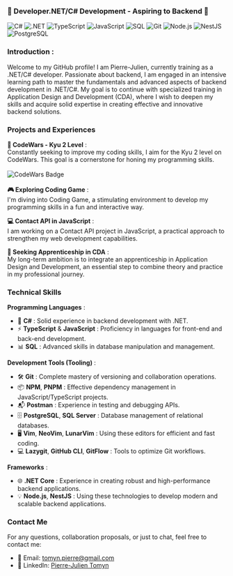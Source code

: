 ### 🌱 Developer.NET/C# Development - Aspiring to Backend 🌱

![C#](https://img.shields.io/badge/-C%23-239120?style=for-the-badge&logo=c-sharp&logoColor=white)
![.NET](https://img.shields.io/badge/-.NET-512BD4?style=for-the-badge&logo=.net&logoColor=white)
![TypeScript](https://img.shields.io/badge/-TypeScript-3178C6?style=for-the-badge&logo=typescript&logoColor=white)
![JavaScript](https://img.shields.io/badge/-JavaScript-F7DF1E?style=for-the-badge&logo=javascript&logoColor=black)
![SQL](https://img.shields.io/badge/-SQL-4479A1?style=for-the-badge&logo=postgresql&logoColor=white)
![Git](https://img.shields.io/badge/-Git-F05032?style=for-the-badge&logo=git&logoColor=white)
![Node.js](https://img.shields.io/badge/-Node.js-339933?style=for-the-badge&logo=nodedotjs&logoColor=white)
![NestJS](https://img.shields.io/badge/-NestJS-E0234E?style=for-the-badge&logo=nestjs&logoColor=white)
![PostgreSQL](https://img.shields.io/badge/-PostgreSQL-4169E1?style=for-the-badge&logo=postgresql&logoColor=white)

### Introduction :
Welcome to my GitHub profile! I am Pierre-Julien, currently training as a .NET/C# developer. Passionate about backend, I am engaged in an intensive learning path to master the fundamentals and advanced aspects of backend development in .NET/C#. My goal is to continue with specialized training in Application Design and Development (CDA), where I wish to deepen my skills and acquire solid expertise in creating effective and innovative backend solutions.

### Projects and Experiences

**🚀 CodeWars - Kyu 2 Level** :   
Constantly seeking to improve my coding skills, I aim for the Kyu 2 level on CodeWars. This goal is a cornerstone for honing my programming skills.
\
\
![CodeWars Badge](https://www.codewars.com/users/tmnpierre/badges/large)
\
\
**🎮 Exploring Coding Game** :   
I'm diving into Coding Game, a stimulating environment to develop my programming skills in a fun and interactive way.

**💻 Contact API in JavaScript** :   
I am working on a Contact API project in JavaScript, a practical approach to strengthen my web development capabilities.

**🌉 Seeking Apprenticeship in CDA** :   
My long-term ambition is to integrate an apprenticeship in Application Design and Development, an essential step to combine theory and practice in my professional journey.

### Technical Skills

**Programming Languages** :
- 🌟 **C#** : Solid experience in backend development with .NET.
- ⚡ **TypeScript** & **JavaScript** : Proficiency in languages for front-end and back-end development.
- 📊 **SQL** : Advanced skills in database manipulation and management.

**Development Tools (Tooling)** :
- 🛠️ **Git** : Complete mastery of versioning and collaboration operations.
- 📦 **NPM**, **PNPM** : Effective dependency management in JavaScript/TypeScript projects.
- 📬 **Postman** : Experience in testing and debugging APIs.
- 🗄️ **PostgreSQL**, **SQL Server** : Database management of relational databases.
- 🖥️ **Vim**, **NeoVim**, **LunarVim** : Using these editors for efficient and fast coding.
- 💻 **Lazygit**, **GitHub CLI**, **GitFlow** : Tools to optimize Git workflows.

**Frameworks** :
- 🌐 **.NET Core** : Experience in creating robust and high-performance backend applications.
- 💡 **Node.js**, **NestJS** : Using these technologies to develop modern and scalable backend applications.

### Contact Me

For any questions, collaboration proposals, or just to chat, feel free to contact me:

- 📧 Email: [tomyn.pierre@gmail.com](mailto:tomyn.pierre@gmail.com)
- 🔗 LinkedIn: [Pierre-Julien Tomyn](https://www.linkedin.com/in/pierre-julien-tomyn-07aa0228b/)
